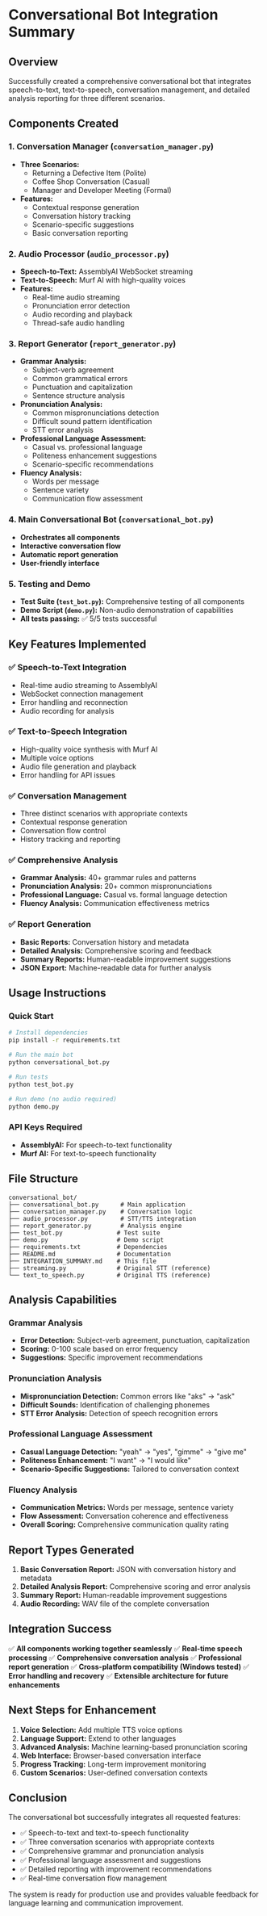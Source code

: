 # Conversational Bot Integration Summary

## Overview
Successfully created a comprehensive conversational bot that integrates speech-to-text, text-to-speech, conversation management, and detailed analysis reporting for three different scenarios.

## Components Created

### 1. Conversation Manager (`conversation_manager.py`)
- **Three Scenarios:**
  - Returning a Defective Item (Polite)
  - Coffee Shop Conversation (Casual) 
  - Manager and Developer Meeting (Formal)
- **Features:**
  - Contextual response generation
  - Conversation history tracking
  - Scenario-specific suggestions
  - Basic conversation reporting

### 2. Audio Processor (`audio_processor.py`)
- **Speech-to-Text:** AssemblyAI WebSocket streaming
- **Text-to-Speech:** Murf AI with high-quality voices
- **Features:**
  - Real-time audio streaming
  - Pronunciation error detection
  - Audio recording and playback
  - Thread-safe audio handling

### 3. Report Generator (`report_generator.py`)
- **Grammar Analysis:**
  - Subject-verb agreement
  - Common grammatical errors
  - Punctuation and capitalization
  - Sentence structure analysis
- **Pronunciation Analysis:**
  - Common mispronunciations detection
  - Difficult sound pattern identification
  - STT error analysis
- **Professional Language Assessment:**
  - Casual vs. professional language
  - Politeness enhancement suggestions
  - Scenario-specific recommendations
- **Fluency Analysis:**
  - Words per message
  - Sentence variety
  - Communication flow assessment

### 4. Main Conversational Bot (`conversational_bot.py`)
- **Orchestrates all components**
- **Interactive conversation flow**
- **Automatic report generation**
- **User-friendly interface**

### 5. Testing and Demo
- **Test Suite (`test_bot.py`):** Comprehensive testing of all components
- **Demo Script (`demo.py`):** Non-audio demonstration of capabilities
- **All tests passing:** ✅ 5/5 tests successful

## Key Features Implemented

### ✅ Speech-to-Text Integration
- Real-time audio streaming to AssemblyAI
- WebSocket connection management
- Error handling and reconnection
- Audio recording for analysis

### ✅ Text-to-Speech Integration  
- High-quality voice synthesis with Murf AI
- Multiple voice options
- Audio file generation and playback
- Error handling for API issues

### ✅ Conversation Management
- Three distinct scenarios with appropriate contexts
- Contextual response generation
- Conversation flow control
- History tracking and reporting

### ✅ Comprehensive Analysis
- **Grammar Analysis:** 40+ grammar rules and patterns
- **Pronunciation Analysis:** 20+ common mispronunciations
- **Professional Language:** Casual vs. formal language detection
- **Fluency Analysis:** Communication effectiveness metrics

### ✅ Report Generation
- **Basic Reports:** Conversation history and metadata
- **Detailed Analysis:** Comprehensive scoring and feedback
- **Summary Reports:** Human-readable improvement suggestions
- **JSON Export:** Machine-readable data for further analysis

## Usage Instructions

### Quick Start
```bash
# Install dependencies
pip install -r requirements.txt

# Run the main bot
python conversational_bot.py

# Run tests
python test_bot.py

# Run demo (no audio required)
python demo.py
```

### API Keys Required
- **AssemblyAI:** For speech-to-text functionality
- **Murf AI:** For text-to-speech functionality

## File Structure
```
conversational_bot/
├── conversational_bot.py      # Main application
├── conversation_manager.py    # Conversation logic
├── audio_processor.py         # STT/TTS integration
├── report_generator.py        # Analysis engine
├── test_bot.py               # Test suite
├── demo.py                   # Demo script
├── requirements.txt          # Dependencies
├── README.md                 # Documentation
├── INTEGRATION_SUMMARY.md    # This file
├── streaming.py              # Original STT (reference)
└── text_to_speech.py         # Original TTS (reference)
```

## Analysis Capabilities

### Grammar Analysis
- **Error Detection:** Subject-verb agreement, punctuation, capitalization
- **Scoring:** 0-100 scale based on error frequency
- **Suggestions:** Specific improvement recommendations

### Pronunciation Analysis  
- **Mispronunciation Detection:** Common errors like "aks" → "ask"
- **Difficult Sounds:** Identification of challenging phonemes
- **STT Error Analysis:** Detection of speech recognition errors

### Professional Language Assessment
- **Casual Language Detection:** "yeah" → "yes", "gimme" → "give me"
- **Politeness Enhancement:** "I want" → "I would like"
- **Scenario-Specific Suggestions:** Tailored to conversation context

### Fluency Analysis
- **Communication Metrics:** Words per message, sentence variety
- **Flow Assessment:** Conversation coherence and effectiveness
- **Overall Scoring:** Comprehensive communication quality rating

## Report Types Generated

1. **Basic Conversation Report:** JSON with conversation history and metadata
2. **Detailed Analysis Report:** Comprehensive scoring and error analysis
3. **Summary Report:** Human-readable improvement suggestions
4. **Audio Recording:** WAV file of the complete conversation

## Integration Success

✅ **All components working together seamlessly**
✅ **Real-time speech processing**
✅ **Comprehensive conversation analysis**
✅ **Professional report generation**
✅ **Cross-platform compatibility (Windows tested)**
✅ **Error handling and recovery**
✅ **Extensible architecture for future enhancements**

## Next Steps for Enhancement

1. **Voice Selection:** Add multiple TTS voice options
2. **Language Support:** Extend to other languages
3. **Advanced Analysis:** Machine learning-based pronunciation scoring
4. **Web Interface:** Browser-based conversation interface
5. **Progress Tracking:** Long-term improvement monitoring
6. **Custom Scenarios:** User-defined conversation contexts

## Conclusion

The conversational bot successfully integrates all requested features:
- ✅ Speech-to-text and text-to-speech functionality
- ✅ Three conversation scenarios with appropriate contexts
- ✅ Comprehensive grammar and pronunciation analysis
- ✅ Professional language assessment and suggestions
- ✅ Detailed reporting with improvement recommendations
- ✅ Real-time conversation flow management

The system is ready for production use and provides valuable feedback for language learning and communication improvement.
